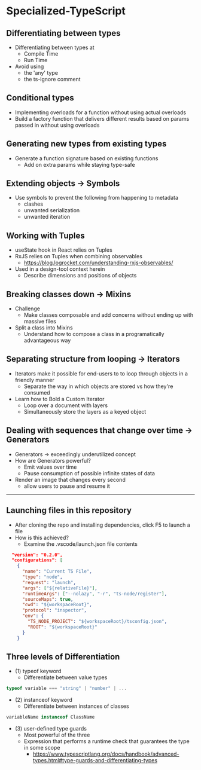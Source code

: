# Specialized-TypeScript

## Differentiating between types

- Differentiating between types at
  - Compile Time
  - Run Time
- Avoid using
  - the 'any' type
  - the ts-ignore comment

## Conditional types

- Implementing overloads for a function without using actual overloads
- Build a factory function that delivers different results based on params passed in without using overloads

## Generating new types from existing types

- Generate a function signature based on existing functions
  - Add on extra params while staying type-safe

## Extending objects &rarr; Symbols

- Use symbols to prevent the following from happening to metadata
  - clashes
  - unwanted serialization
  - unwanted iteration

## Working with Tuples

- useState hook in React relies on Tuples
- RxJS relies on Tuples when combining observables
  - https://blog.logrocket.com/understanding-rxjs-observables/
- Used in a design-tool context herein
  - Describe dimensions and positions of objects

## Breaking classes down &rarr; Mixins

- Challenge
  - Make classes composable and add concerns without ending up with massive files
- Split a class into Mixins
  - Understand how to compose a class in a programatically advantageous way

## Separating structure from looping &rarr; Iterators

- Iterators make it possible for end-users to to loop through objects in a friendly manner
  - Separate the way in which objects are stored vs how they're consumed
- Learn how to Bold a Custom Iterator
  - Loop over a document with layers
  - Simultaneously store the layers as a keyed object

## Dealing with sequences that change over time &rarr; Generators

- Generators &rarr; exceedingly underutilized concept
- How are Generators powerful?
  - Emit values over time
  - Pause consumption of possible infinite states of data
- Render an image that changes every second
  - allow users to pause and resume it

---

## Launching files in this repository

- After cloning the repo and installing dependencies, click F5 to launch a file
- How is this achieved?
  - Examine the .vscode/launch.json file contents

```json
  "version": "0.2.0",
  "configurations": [
    {
      "name": "Current TS File",
      "type": "node",
      "request": "launch",
      "args": ["${relativeFile}"],
      "runtimeArgs": ["--nolazy", "-r", "ts-node/register"],
      "sourceMaps": true,
      "cwd": "${workspaceRoot}",
      "protocol": "inspector",
      "env": {
        "TS_NODE_PROJECT": "${workspaceRoot}/tsconfig.json",
        "ROOT": "${workspaceRoot}"
      }
    }
```
## Three levels of Differentiation
- (1) typeof keyword
    - Differentiate between value types
```ts
typeof variable === "string" | "number" | ...
```
- (2) instanceof keyword
    - Differentiate between instances of classes
```ts
variableName instanceof ClassName
```
- (3) user-defined type guards
    - Most powerful of the three
    - Expression that performs a runtime check that guarantees the type in some scope
        - https://www.typescriptlang.org/docs/handbook/advanced-types.html#type-guards-and-differentiating-types